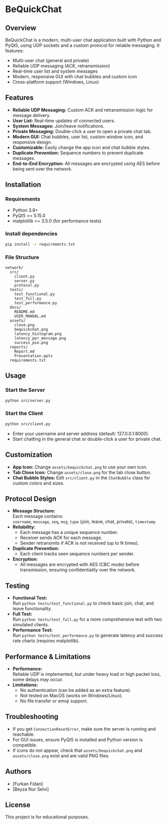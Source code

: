 # BeQuickChat

## Overview
BeQuickChat is a modern, multi-user chat application built with Python and PyQt5, using UDP sockets and a custom protocol for reliable messaging. It features:
- Multi-user chat (general and private)
- Reliable UDP messaging (ACK, retransmission)
- Real-time user list and system messages
- Modern, responsive GUI with chat bubbles and custom icon
- Cross-platform support (Windows, Linux)

## Features
- **Reliable UDP Messaging:** Custom ACK and retransmission logic for message delivery.
- **User List:** Real-time updates of connected users.
- **System Messages:** Join/leave notifications.
- **Private Messaging:** Double-click a user to open a private chat tab.
- **Modern GUI:** Chat bubbles, user list, custom window icon, and responsive design.
- **Customizable:** Easily change the app icon and chat bubble styles.
- **Duplicate Prevention:** Sequence numbers to prevent duplicate messages.
- **End-to-End Encryption:** All messages are encrypted using AES before being sent over the network.

## Installation

### Requirements
- Python 3.8+
- PyQt5 >= 5.15.0
- matplotlib >= 3.5.0 (for performance tests)

### Install dependencies
```bash
pip install -r requirements.txt
```

### File Structure
```
network/
  src/
    client.py
    server.py
    protocol.py
  tests/
    test_functional.py
    test_full.py
    test_performance.py
  docs/
    README.md
    USER_MANUAL.md
  assets/
    close.png
    bequickchat.png
    latency_histogram.png
    latency_per_message.png
    success_pie.png
  reports/
    Report.md
    Presentation.pptx
  requirements.txt
```

## Usage

### Start the Server
```bash
python src/server.py
```

### Start the Client
```bash
python src/client.py
```
- Enter your username and server address (default: 127.0.0.1:8000).
- Start chatting in the general chat or double-click a user for private chat.

## Customization
- **App Icon:** Change `assets/bequickchat.png` to use your own icon.
- **Tab Close Icon:** Change `assets/close.png` for the tab close button.
- **Chat Bubble Styles:** Edit `src/client.py` in the `ChatBubble` class for custom colors and sizes.

## Protocol Design
- **Message Structure:**  
  Each message contains:  
  `username`, `message`, `seq`, `msg_type` (join, leave, chat, private), `timestamp`
- **Reliability:**  
  - Each message has a unique sequence number.
  - Receiver sends ACK for each message.
  - Sender retransmits if ACK is not received (up to N times).
- **Duplicate Prevention:**  
  - Each client tracks seen sequence numbers per sender.
- **Encryption:**  
  - All messages are encrypted with AES (CBC mode) before transmission, ensuring confidentiality over the network.

## Testing
- **Functional Test:**  
  Run `python tests/test_functional.py` to check basic join, chat, and leave functionality.
- **Full Test:**  
  Run `python tests/test_full.py` for a more comprehensive test with two simulated clients.
- **Performance Test:**  
  Run `python tests/test_performance.py` to generate latency and success rate charts (requires matplotlib).

## Performance & Limitations
- **Performance:**  
  Reliable UDP is implemented, but under heavy load or high packet loss, some delays may occur.
- **Limitations:**  
  - No authentication (can be added as an extra feature).
  - Not tested on MacOS (works on Windows/Linux).
  - No file transfer or emoji support.

## Troubleshooting
- If you get `ConnectionResetError`, make sure the server is running and reachable.
- For GUI issues, ensure PyQt5 is installed and Python version is compatible.
- If icons do not appear, check that `assets/bequickchat.png` and `assets/close.png` exist and are valid PNG files.

## Authors
- [Furkan Fidan]
- [Beyza Nur Selvi]

## License
This project is for educational purposes. 